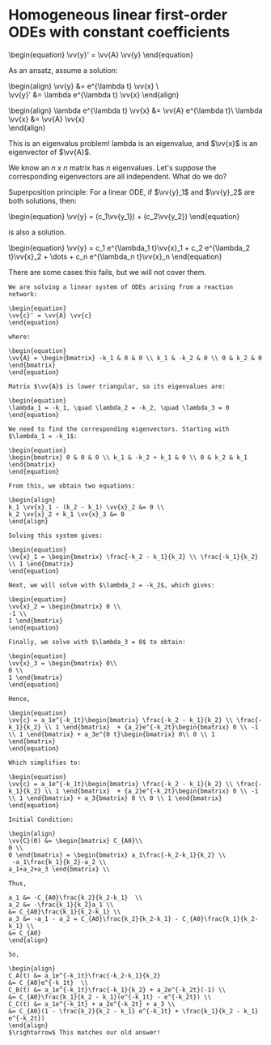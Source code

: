 # Homogeneous linear first-order ODEs with constant coefficients

\begin{equation}
\vv{y}' = \vv{A} \vv{y} 
\end{equation}

As an ansatz, assume a solution: 

\begin{align}
\vv{y} &= e^{\lambda t} \vv{x} \\  
\vv{y}' &= \lambda e^{\lambda t} \vv{x} 
\end{align}

\begin{align}
\lambda e^{\lambda t} \vv{x} &= \vv{A} e^{\lambda t}\\
\lambda \vv{x} &= \vv{A} \vv{x}  
\end{align}

This is an eigenvalus problem! lambda is an eigenvalue, and $\vv{x}$ is an eigenvector of $\vv{A}$.

We know an *n* x *n* matrix has *n* eigenvalues. Let's suppose the corresponding eigenvectors are all independent. What do we do?

Superposition principle: For a linear ODE, if $\vv{y}_1$ and $\vv{y}_2$ are both solutions, then:

\begin{equation}
\vv{y} = (c_1\vv{y_1}) + (c_2\vv{y_2}) 
\end{equation}

is also a solution.

\begin{equation}
\vv{y} = c_1 e^{\lambda_1 t}\vv{x}_1 + c_2 e^{\lambda_2 t}\vv{x}_2 + \dots + c_n e^{\lambda_n t}\vv{x}_n
\end{equation}

There are some cases this fails, but we will not cover them.

```{example} Reaction Network  
We are solving a linear system of ODEs arising from a reaction network:  

\begin{equation}  
\vv{c}' = \vv{A} \vv{c}  
\end{equation}  

where:  

\begin{equation}  
\vv{A} = \begin{bmatrix} -k_1 & 0 & 0 \\ k_1 & -k_2 & 0 \\ 0 & k_2 & 0 \end{bmatrix}  
\end{equation}  

Matrix $\vv{A}$ is lower triangular, so its eigenvalues are:  

\begin{equation}  
\lambda_1 = -k_1, \quad \lambda_2 = -k_2, \quad \lambda_3 = 0  
\end{equation}  

We need to find the corresponding eigenvectors. Starting with $\lambda_1 = -k_1$: 

\begin{equation}  
\begin{bmatrix} 0 & 0 & 0 \\ k_1 & -k_2 + k_1 & 0 \\ 0 & k_2 & k_1 \end{bmatrix}  
\end{equation}  

From this, we obtain two equations:  

\begin{align}  
k_1 \vv{x}_1 - (k_2 - k_1) \vv{x}_2 &= 0 \\  
k_2 \vv{x}_2 + k_1 \vv{x}_3 &= 0  
\end{align}  

Solving this system gives:  

\begin{equation}  
\vv{x}_1 = \begin{bmatrix} \frac{-k_2 - k_1}{k_2} \\ \frac{-k_1}{k_2} \\ 1 \end{bmatrix}  
\end{equation}  

Next, we will solve with $\lambda_2 = -k_2$, which gives:

\begin{equation}
\vv{x}_2 = \begin{bmatrix} 0 \\
-1 \\
1 \end{bmatrix}  
\end{equation}

Finally, we solve with $\lambda_3 = 0$ to obtain:

\begin{equation}
\vv{x}_3 = \begin{bmatrix} 0\\
0 \\
1 \end{bmatrix} 
\end{equation}

Hence,

\begin{equation}
\vv{c} = a_1e^{-k_1t}\begin{bmatrix} \frac{-k_2 - k_1}{k_2} \\ \frac{-k_1}{k_2} \\ 1 \end{bmatrix}  + {a_2}e^{-k_2t}\begin{bmatrix} 0 \\ -1 \\ 1 \end{bmatrix} + a_3e^{0 t}\begin{bmatrix} 0\\ 0 \\ 1 \end{bmatrix}
\end{equation}

Which simplifies to:

\begin{equation}
\vv{c} = a_1e^{-k_1t}\begin{bmatrix} \frac{-k_2 - k_1}{k_2} \\ \frac{-k_1}{k_2} \\ 1 \end{bmatrix}  + {a_2}e^{-k_2t}\begin{bmatrix} 0 \\ -1 \\ 1 \end{bmatrix} + a_3{bmatrix} 0 \\ 0 \\ 1 \end{bmatrix}
\end{equation}

Initial Condition:

\begin{align}
\vv{C}(0) &= \begin{bmatrix} C_{A0}\\
0 \\
0 \end{bmatrix} = \begin{bmatrix} a_1\frac{-k_2-k_1}{k_2} \\
 -a_1\frac{k_1}{k_2}-a_2 \\
a_1+a_2+a_3 \end{bmatrix} \\

Thus, 

a_1 &= -C_{A0}\frac{k_2}{k_2-k_1}  \\
a_2 &= -\frac{k_1}{k_2}a_1 \\
&= C_{A0}\frac{k_1}{k_2-k_1} \\
a_3 &= -a_1 - a_2 = C_{A0}\frac{k_2}{k_2-k_1} - C_{A0}\frac{k_1}{k_2-k_1} \\
&= C_{A0} 
\end{align}

So,

\begin{align}
C_A(t) &= a_1e^{-k_1t}\frac{-k_2-k_1}{k_2} 
&= C_{A0}e^{-k_1t}  \\
C_B(t) &= a_1e^{-k_1t}\frac{-k_1}{k_2} + a_2e^{-k_2t}(-1) \\
&= C_{A0}\frac{k_1}{k_2 - k_1}(e^{-k_1t} - e^{-k_2t}) \\
C_C(t) &= a_1e^{-k_1t} + a_2e^{-k_2t} + a_3 \\
&= C_{A0}(1 - \frac{k_2}{k_2 - k_1} e^{-k_1t} + \frac{k_1}{k_2 - k_1} e^{-k_2t})
\end{align}
$\rightarrow$ This matches our old answer!
```
